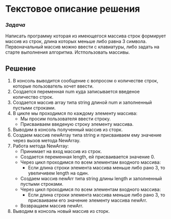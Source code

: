 # **Текстовое описание решения**
### *Задача*
Написать программу которая из имеющегося массива строк формирует массив из строк, длина которых меньше либо равна 3 символа. Первоначальный массив можно ввести с клавиатуры, либо задать на старте выполнения алгоритма. Истпользовать массивы.
## **Решение**
1. В консоль выводится сообщение с вопросом о количестве строк, которые пользователь хочет ввести.
2. Создается переменная num куда записывается введеное количество строк.
3. Создается массив array типа string длиной num и заполненный пустыми строками.
4. В цикле мы проходимся по каждому элементу массива:
    * Мы просим пользователя ввести строку.
    * Присваиваем введеную строку элементу массива.
5. Выводим в консоль полученный массив из сторк.
6. Создаем массив newArray типа string и присваиваем ему значение через вызов метода NewArray.
7. Работа метода NewArray:
    + Принимает на вход массив из строк.
    + Создается переменная length, ей присваивается значение 0.
    + Через цикл проходимся по всем элементам входного массива:
        - Если длина строки элемента массива меньше либо рано 3, то увеличивем length на один.
    + Создаем массив newArr типа string длины length  и заполненный пустыми строками.
    + Через цикл проходимся по всем элементам входного массива:
        - Если длина строки элемента массива меньше либо рано 3, то присваиваем его значение элементу массива newArr.
    + Возвращаем массив newArr.
8. Выводим в консоль новый массив из сторк.
